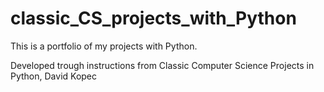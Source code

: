 # classic_CS_projects_with_Python
This is a portfolio of my projects with Python. 

Developed trough instructions from Classic Computer Science Projects in Python, David Kopec
